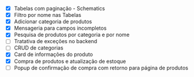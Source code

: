 - [x] Tabelas com paginação - Schematics
- [x] Filtro por nome nas Tabelas
- [x] Adicionar categoria de produtos
- [x] Mensageria para campos incompletos
- [x] Pesquisa de produtos por categoria e por nome
- [ ] Tratativa de exceções no backend
- [ ] CRUD de categorias
- [x] Card de informações do produto
- [x] Compra de produtos e atualização de estoque
- [ ] Popup de confirmação de compra com retorno para página de produtos
